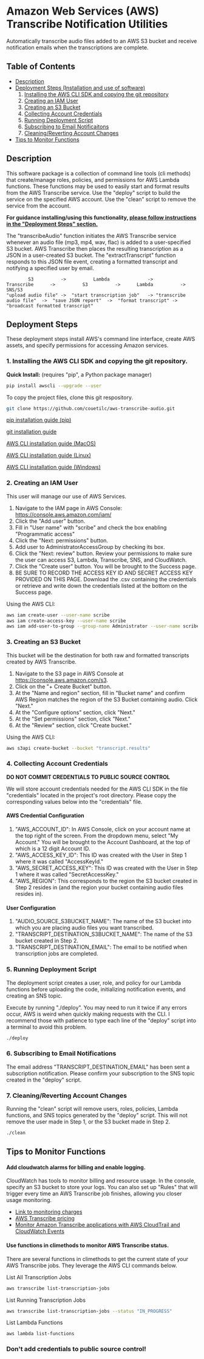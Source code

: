 # Amazon Web Services (AWS) Transcribe Notification Utilities 
Automatically transcribe audio files added to an AWS S3 bucket and receive notification emails when the transcriptions are complete.

## Table of Contents

+ [Description](./README.md#description)
+ [Deployment Steps (Installation and use of software)](./README.md#deployment-steps)
  1. [Installing the AWS CLI SDK and copying the git repository](./README.md#1-installing-the-aws-cli-sdk-and-copying-the-git-repository)
  2. [Creating an IAM User](./README.md#2-creating-an-iam-user)
  3. [Creating an S3 Bucket](./README.md#3-creating-an-s3-bucket)
  4. [Collecting Account Credentials](./README.md#4-collecting-account-credentials)
  5. [Running Deployment Script](./README.md#5-running-deployment-script)
  6. [Subscribing to Email Notificaitons](./README.md#6-subscribing-to-email-notifications)
  7. [Cleaning/Reverting Account Changes ](./README.md#7-cleaningreverting-account-changes)
+ [Tips to Monitor Functions](./README.md#tips-to-monitor-functions)

## Description
This software package is a collection of command line tools (cli methods) that create/manage roles, policies, and permissions for AWS Lambda functions. These functions may be used to easily start and format results from the AWS Transcribe service. Use the "deploy" script to build the service on the specified AWS account. Use the "clean" script to remove the service from the account.

**For guidance installing/using this functionality, [please follow instructions in the "Deployment Steps" section.](./README.md#deployment-steps)**

The "transcribeAudio" function initiates the AWS Transcribe service whenever an audio file (mp3, mp4, wav, flac) is added to a user-specified S3 bucket.  AWS Transcribe then places the resulting transcription as a JSON in a user-created S3 bucket.  The "extractTranscript" function responds to this JSON file event, creating a formatted transcript and notifying a specified user by email.

```
        S3          ->          Lambda              ->          Transcribe      ->          S3          ->      Lambda          ->          SNS/S3
"upload audio file" ->  "start transcription job"   -> "transcribe audio file"  ->  "save JSON report"  ->  "format transcript" -> "broadcast formatted transcript"
```

## Deployment Steps
These deployment steps install AWS's command line interface, create AWS assets, and specify permissions for accessing Amazon services.

### 1. Installing the AWS CLI SDK and copying the git repository.
**Quick Install:** (requires "pip", a Python package manager)
```bash
pip install awscli --upgrade --user
```

To copy the project files, clone this git respository.
```bash
git clone https://github.com/couetilc/aws-transcribe-audio.git
```

[pip installation guide (pip)](https://docs.aws.amazon.com/cli/latest/userguide/installing.html)

[git installation guide](https://git-scm.com/book/en/v2/Getting-Started-Installing-Git)

[AWS CLI installation guide (MacOS)](https://docs.aws.amazon.com/cli/latest/userguide/cli-install-macos.html#awscli-install-osx-path)

[AWS CLI installation guide (Linux)](https://docs.aws.amazon.com/cli/latest/userguide/awscli-install-linux.html#awscli-install-linux-path)

[AWS CLI installation guide (Windows)](https://docs.aws.amazon.com/cli/latest/userguide/awscli-install-windows.html#awscli-install-windows-path)

### 2. Creating an IAM User
This user will manage our use of AWS Services.

1. Navigate to the IAM page in AWS Console: https://console.aws.amazon.com/iam/
2. Click the "Add user" button.
3. Fill in "User name" with "scribe" and check the box enabling "Programmatic access"
4. Click the "Next: permissions" button.
5. Add user to AdministratorAccessGroup by checking its box.
6. Click the "Next: review" button. Review your permissions to make sure the user can access S3, Lambda, Transcribe, SNS, and CloudWatch.
7. Click the "Create user" button. You will be brought to the Success page.
8. BE SURE TO RECORD THE ACCESS KEY ID AND SECRET ACCESS KEY PROVIDED ON THIS PAGE. Download the .csv containing the credentials or retrieve and write down the credentials listed at the bottom on the Success page.


Using the AWS CLI:
```bash
aws iam create-user --user-name scribe 
aws iam create-access-key --user-name scribe
aws iam add-user-to-group --group-name Administrator --user-name scribe
```

### 3. Creating an S3 Bucket
This bucket will be the destination for both raw and formatted transcripts created by AWS Transcribe.

1. Navigate to the S3 page in AWS Console at https://console.aws.amazon.com/s3.
2. Click on the "+ Create Bucket" button.
3. At the "Name and region" section, fill in "Bucket name" and confirm AWS Region matches the region of the S3 Bucket containing audio. Click "Next."
4. At the "Configure options" section, click "Next."
5. At the "Set permissions" section, click "Next."
6. At the "Review" section, click "Create bucket."

Using the AWS CLI:
```bash
aws s3api create-bucket --bucket "transcript.results"
```

### 4. Collecting Account Credentials
**DO NOT COMMIT CREDENTIALS TO PUBLIC SOURCE CONTROL**

We will store account credentials needed for the AWS CLI SDK in the file "credentials" located in the project's root directory. Please copy the corresponding values below into the "credentials" file.

#### AWS Credential Configuration

1. "AWS_ACCOUNT_ID": In AWS Console, click on your account name at the top right of the screen.  From the dropdown menu, select "My Account." You will be brought to the Account Dashboard, at the top of which is a 12 digit Account ID.
2. "AWS_ACCESS_KEY_ID": This ID was created with the User in Step 1 where it was called "AccessKeyId."
3. "AWS_SECRET_ACCESS_KEY": This ID was created with the User in Step 1 where it was called "SecretAccessKey."
4. "AWS_REGION": This corresponds to the region the S3 bucket created in Step 2 resides in (and the region your bucket containing audio files resides in).

#### User Configuration
1. "AUDIO_SOURCE_S3BUCKET_NAME": The name of the S3 bucket into which you are placing audio files you want transcribed.
2. "TRANSCRIPT_DESTINATION_S3BUCKET_NAME": The name of the S3 bucket created in Step 2.
3. "TRANSCRIPT_DESTINATION_EMAIL": The email to be notified when transcription jobs are completed.

### 5. Running Deployment Script
The deployment script creates a user, role, and policy for our Lambda functions before uploading the code, initializing notification events, and creating an SNS topic.

Execute by running "./deploy".  You may need to run it twice if any errors occur, AWS is weird when quickly making requests with the CLI.  I recommend those with patience to type each line of the "deploy" script into a terminal to avoid this problem.
```bash
./deploy
```

### 6. Subscribing to Email Notifications

The email address "TRANSCRIPT_DESTINATION_EMAIL" has been sent a subscription notification. Please confirm your subscription to the SNS topic created in the "deploy" script.

### 7. Cleaning/Reverting Account Changes

Running the "clean" script will remove users, roles, policies, Lambda functions, and SNS topics generated by the "deploy" script. This will not remove the user made in Step 1, or the S3 bucket made in Step 2.
```bash
./clean
```

## Tips to Monitor Functions
#### Add cloudwatch alarms for billing and enable logging.
CloudWatch has tools to monitor billing and resource usage. In the console, specify an S3 bucket to store your logs. You can also set up "Rules" that will trigger every time an AWS Transcribe job finishes, allowing you closer usage monitoring.
  + [Link to monitoring charges](https://docs.aws.amazon.com/awsaccountbilling/latest/aboutv2/monitor-charges.html)
  + [AWS Transcribe pricing](https://aws.amazon.com/transcribe/pricing/)
  + [Monitor Amazon Transcribe applications with AWS CloudTrail and CloudWatch Events](https://aws.amazon.com/blogs/machine-learning/monitor-amazon-transcribe-applications-with-aws-cloudtrail-and-amazon-cloudwatch-events/)

#### Use functions in climethods to monitor AWS Transcribe status.
There are several functions in climethods to get the current state of your AWS Transcribe jobs. They leverage the AWS CLI commands below.

List All Transcription Jobs
```bash
aws transcribe list-transcription-jobs
```

List Running Transcription Jobs
```bash
aws transcribe list-transcription-jobs --status "IN_PROGRESS"
```

List Lambda Functions
```
aws lambda list-functions
```

### Don't add credentials to public source control!
